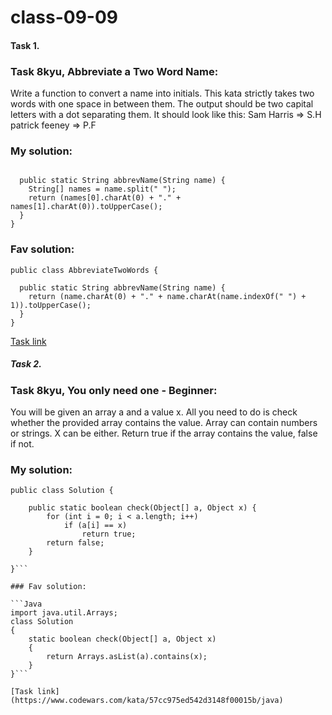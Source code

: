 # class-09-09
#### Task 1. 
### Task 8kyu, Abbreviate a Two Word Name: 
Write a function to convert a name into initials. This kata strictly takes two words with one space in between them.
The output should be two capital letters with a dot separating them.
It should look like this:
Sam Harris => S.H
patrick feeney => P.F
### My solution:
```public class AbbreviateTwoWords {

  public static String abbrevName(String name) {
    String[] names = name.split(" ");
    return (names[0].charAt(0) + "." + names[1].charAt(0)).toUpperCase();
  }
}
```
### Fav solution:
```
public class AbbreviateTwoWords {

  public static String abbrevName(String name) {
    return (name.charAt(0) + "." + name.charAt(name.indexOf(" ") + 1)).toUpperCase();
  }
}
```
[Task link]( https://www.codewars.com/kata/57eadb7ecd143f4c9c0000a3/java)

 

##### Task 2. 
### Task 8kyu, You only need one - Beginner: 
You will be given an array a and a value x. All you need to do is check whether the provided array contains the value.
Array can contain numbers or strings. X can be either.
Return true if the array contains the value, false if not.
### My solution: 
```
public class Solution {

    public static boolean check(Object[] a, Object x) {
        for (int i = 0; i < a.length; i++)
            if (a[i] == x)
                return true;
        return false;
    }

}```

### Fav solution:

```Java
import java.util.Arrays;
class Solution
{
    static boolean check(Object[] a, Object x)
    {
        return Arrays.asList(a).contains(x);
    }
}```

[Task link](https://www.codewars.com/kata/57cc975ed542d3148f00015b/java)
